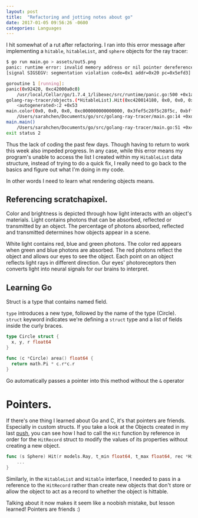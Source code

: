 ```yaml
---
layout: post
title:  "Refactoring and jotting notes about go"
date: 2017-01-05 09:56:26 -0600
categories: Languages
---
```


I hit somewhat of a rut after refactoring. I ran into this error message after implementing a `hitable`, `hitableList`, and `sphere` objects for the ray tracer:

```bash
$ go run main.go > assets/out5.png
panic: runtime error: invalid memory address or nil pointer dereference
[signal SIGSEGV: segmentation violation code=0x1 addr=0x20 pc=0x5efd3]

goroutine 1 [running]:
panic(0x92420, 0xc42000a0c0)
	/usr/local/Cellar/go/1.7.4_1/libexec/src/runtime/panic.go:500 +0x1a1
golang-ray-tracer/objects.(*HitableList).Hit(0xc420014180, 0x0, 0x0, 0x0, 0xc000000000000000, 0x3fef5c28f5c28f5c, 0xbff0000000000000, 0x0, 0x7fefffffffffffff, 0x0, ...)
	<autogenerated>:2 +0x53
main.color(0x0, 0x0, 0x0, 0xc000000000000000, 0x3fef5c28f5c28f5c, 0xbff0000000000000, 0xfa1c0, 0xc420014180, 0xc42000a2c0, 0x6, ...)
	/Users/sarahchen/Documents/go/src/golang-ray-tracer/main.go:14 +0xdb
main.main()
	/Users/sarahchen/Documents/go/src/golang-ray-tracer/main.go:51 +0x4c6
exit status 2
```

Thus the lack of coding the past few days. Though having to return to work this week also impeded progress. In any case, while this error means my program's unable to access the list I created within my `HitableList` data structure, instead of trying to do a quick fix, I really need to go back to the basics and figure out what I'm doing in my code.

In other words I need to learn what rendering objects means.

## Referencing scratchapixel.

Color and brightness is depicted through how light interacts with an object's materials. Light contains photons that can be absorbed, reflected or transmitted by an object. The percentage of photons absorbed, reflected and transmitted determines how objects appear in a scene.

White light contains red, blue and green photons. The color red appears when green and blue photons are absorbed. The red photons reflect the object and allows our eyes to see the object. Each point on an object reflects light rays in different direction. Our eyes' photoreceptors then converts light into neural signals for our brains to interpret.   

## Learning Go

Struct is a type that contains named field.

`type` introduces a new type, followed by the name of the type (Circle). `struct` keyword indicates we're defining a `struct` type and a list of fields inside the curly braces.

```go
type Circle struct {
  x, y, r float64
}

func (c *Circle) area() float64 {
  return math.Pi * c.r*c.r
}
```
Go automatically passes a pointer into this method without the `&` operator

# Pointers.

If there's one thing I learned about Go and C, it's that pointers are friends. Especially in custom structs. If you take a look at the Objects created in my last [push](https://github.com/schen22/golang-ray-tracer/tree/1aed656e8772ae35d032e6638ba254aa84c28719), you can see how I had to call the `Hit` function by reference in order for the `HitRecord` struct to modify the values of its properties without creating a new object.

```go
func (s Sphere) Hit(r models.Ray, t_min float64, t_max float64, rec *HitRecord) bool {
	...
}
```

Similarly, in the `HitableList` and `Hitable` interface, I needed to pass in a reference to the `HitRecord` rather than create new objects that don't store or allow the object to act as a record to whether the object is hittable.

Talking about it now makes it seem like a noobish mistake, but lesson learned! Pointers are friends :)
